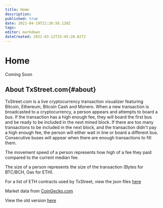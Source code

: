 ```yaml
---
title: Home
description: 
published: true
date: 2021-04-19T21:26:58.128Z
tags: 
editor: markdown
dateCreated: 2021-03-12T15:45:20.827Z
---
```


# Home
Coming Soon
## About TxStreet.com{#about}
TxStreet.com is a live cryptocurrency transaction visualizer featuring Bitcoin, Ethereum, Bitcoin Cash and Monero. When a new transaction is broadcasted to a cryptocurrency, a person appears and attempts to board a bus. If the transaction has a high enough fee, they will board the first bus and be ready to be included in the next mined block. If there are too many transactions to be included in the next block, and the transaction didn't pay a high enough fee, the person will either wait in line or board a different bus. Consecutive buses will appear when there are enough transactions to fill them.

The movement speed of a person represents how high of a fee they paid compared to the current median fee.

The size of a person represents the size of the transaction (Bytes for BTC/BCH, Gas for ETH).

For a list of ETH contracts used by TxStreet, view the json files [here](https://github.com/txstreet/wiki/tree/main/ethereum/houses)

Market data from [CoinGecko.com](https://www.coingecko.com/en)

View the old version [here](https://txstreet.com/old/)
